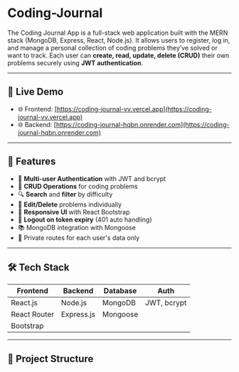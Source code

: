 # Coding-Journal


The Coding Journal App is a full-stack web application built with the MERN stack (MongoDB, Express, React, Node.js). It allows users to register, log in, and manage a personal collection of coding problems they’ve solved or want to track. Each user can **create, read, update, delete (CRUD)** their own problems securely using **JWT authentication**.

---

## 🚀 Live Demo

- 🌐 Frontend: [https://coding-journal-vv.vercel.app](https://coding-journal-vv.vercel.app)
- 🌐 Backend: [https://coding-journal-hqbn.onrender.com](https://coding-journal-hqbn.onrender.com)

---

## 📌 Features

- 🔐 **Multi-user Authentication** with JWT and bcrypt
- 🧠 **CRUD Operations** for coding problems
- 🔍 **Search** and **filter** by difficulty
- 🧩 **Edit/Delete** problems individually
- 🧭 **Responsive UI** with React Bootstrap
- 🔁 **Logout on token expiry** (401 auto handling)
- 📚 MongoDB integration with Mongoose
- 🎯 Private routes for each user's data only

---

## 🛠️ Tech Stack

| Frontend      | Backend     | Database | Auth |
| ------------- | ----------- | -------- | ---- |
| React.js      | Node.js     | MongoDB  | JWT, bcrypt |
| React Router  | Express.js  | Mongoose |      |
| Bootstrap     |             |          |      |

---

## 📂 Project Structure


